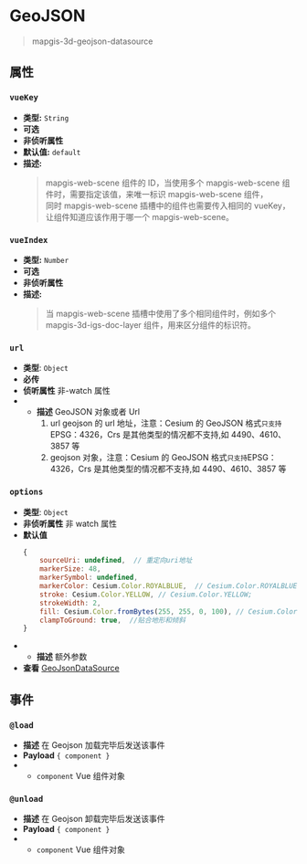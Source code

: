 # GeoJSON

> mapgis-3d-geojson-datasource

## 属性

### `vueKey`

- **类型:** `String`
- **可选**
- **非侦听属性**
- **默认值:** `default`
- **描述:**
  > mapgis-web-scene 组件的 ID，当使用多个 mapgis-web-scene 组件时，需要指定该值，来唯一标识 mapgis-web-scene 组件，<br/>
  > 同时 mapgis-web-scene 插槽中的组件也需要传入相同的 vueKey，让组件知道应该作用于哪一个 mapgis-web-scene。

### `vueIndex`

- **类型:** `Number`
- **可选**
- **非侦听属性**
- **描述:**
  > 当 mapgis-web-scene 插槽中使用了多个相同组件时，例如多个 mapgis-3d-igs-doc-layer 组件，用来区分组件的标识符。

### `url`

- **类型**: `Object`
- **必传**
- **侦听属性** 非-watch 属性
- - **描述** GeoJSON 对象或者 Url
    1. url geojson 的 url 地址，注意：Cesium 的 GeoJSON 格式`只支持`EPSG：4326，Crs 是其他类型的情况都不支持,如 4490、4610、3857 等
    2. geojson 对象，注意：Cesium 的 GeoJSON 格式`只支持`EPSG：4326，Crs 是其他类型的情况都不支持,如 4490、4610、3857 等

### `options`

- **类型**: `Object`
- **非侦听属性** 非 watch 属性
- **默认值**
  ```js
  {
      sourceUri: undefined,  // 重定向uri地址
      markerSize: 48,
      markerSymbol: undefined,
      markerColor: Cesium.Color.ROYALBLUE,  // Cesium.Color.ROYALBLUE;
      stroke: Cesium.Color.YELLOW, // Cesium.Color.YELLOW;
      strokeWidth: 2,
      fill: Cesium.Color.fromBytes(255, 255, 0, 100), // Cesium.Color.fromBytes(255, 255, 0, 100);
      clampToGround: true,  //贴合地形和倾斜
  }
  ```
- - **描述** 额外参数
- **查看** [GeoJsonDataSource](https://cesium.com/docs/cesiumjs-ref-doc/GeoJsonDataSource.html#.LoadOptions)

## 事件

### `@load`

- **描述** 在 Geojson 加载完毕后发送该事件
- **Payload** `{ component }`
- - `component` Vue 组件对象

### `@unload`

- **描述** 在 Geojson 卸载完毕后发送该事件
- **Payload** `{ component }`
- - `component` Vue 组件对象
